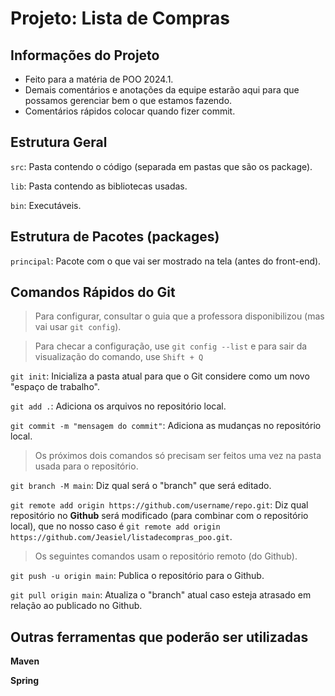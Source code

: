 # Projeto: Lista de Compras
## Informações do Projeto
- Feito para a matéria de POO 2024.1.
- Demais comentários e anotações da equipe estarão aqui para que possamos gerenciar bem o que estamos fazendo.
- Comentários rápidos colocar quando fizer commit.

## Estrutura Geral

`src`: Pasta contendo o código (separada em pastas que são os package).

`lib`: Pasta contendo as bibliotecas usadas.

`bin`: Executáveis.

## Estrutura de Pacotes (packages)

`principal`: Pacote com o que vai ser mostrado na tela (antes do front-end).

## Comandos Rápidos do Git

> Para configurar, consultar o guia que a professora disponibilizou (mas vai usar `git config`).

> Para checar a configuração, use `git config --list` e para sair da visualização do comando, use `Shift + Q`

`git init`: Inicializa a pasta atual para que o Git considere como um novo "espaço de trabalho".

`git add .`: Adiciona os arquivos no repositório local.

`git commit -m "mensagem do commit"`: Adiciona as mudanças no repositório local.

> Os próximos dois comandos só precisam ser feitos uma vez na pasta usada para o repositório.

`git branch -M main`: Diz qual será o "branch" que será editado.

`git remote add origin https://github.com/username/repo.git`: Diz qual repositório no **Github** será modificado (para combinar com o repositório local), que no nosso caso é `git remote add origin https://github.com/Jeasiel/listadecompras_poo.git`.

> Os seguintes comandos usam o repositório remoto (do Github).

`git push -u origin main`: Publica o repositório para o Github.

`git pull origin main`: Atualiza o "branch" atual caso esteja atrasado em relação ao publicado no Github.

## Outras ferramentas que poderão ser utilizadas
**Maven**

**Spring**